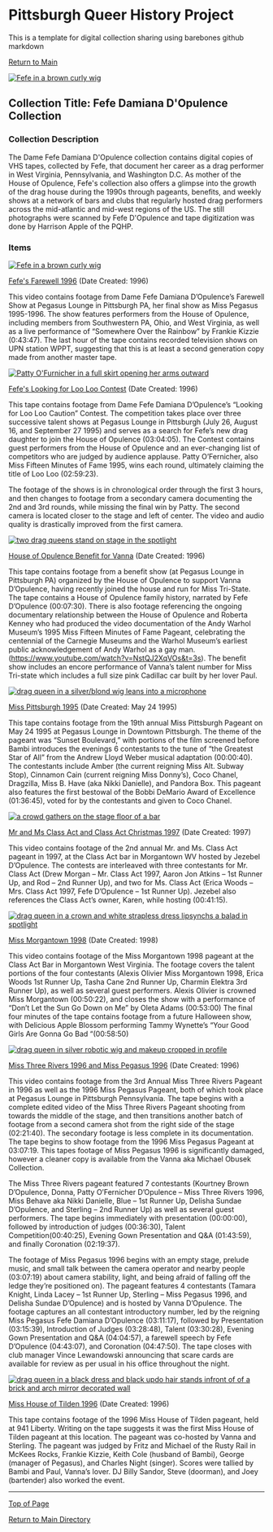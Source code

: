 # Pittsburgh Queer History Project
This is a template for digital collection sharing using barebones github markdown

[Return to Main](https://github.com/happle-happle/pqhp-digital-archive/tree/main)


[![Fefe in a brown curly wig](/collections/Fefe-Collection/image-files/farewellthumb.png)](https://github.com/happle-happle/pqhp-digital-archive/blob/main/collections/Fefe-Collection/Fefe-Collection.md)
## Collection Title: Fefe Damiana D'Opulence Collection
### Collection Description
The Dame Fefe Damiana D'Opulence collection contains digital copies of VHS tapes, collected by Fefe, that document her career as a drag performer in West Virginia, Pennsylvania, and Washington D.C. As mother of the House of Opulence, Fefe's collection also offers a glimpse into the growth of the drag house during the 1990s through pageants, benefits, and weekly shows at a network of bars and clubs that regularly hosted drag performers across the mid-atlantic and mid-west regions of the US. The still photographs were scanned by Fefe D'Opulence and tape digitization was done by Harrison Apple of the PQHP.

### Items

[![Fefe in a brown curly wig](/collections/Fefe-Collection/image-files/farewellthumb.png)](https://vimeo.com/277889247)

[Fefe's Farewell 1996](https://vimeo.com/277889247)
(Date Created: 1996)

This video contains footage from Dame Fefe Damiana D’Opulence’s Farewell Show at Pegasus Lounge in Pittsburgh PA, her final show as Miss Pegasus 1995-1996. The show features performers from the House of Opulence, including members from Southwestern PA, Ohio, and West Virginia, as well as a live performance of “Somewhere Over the Rainbow” by Frankie Kizzie (0:43:47). The last hour of the tape contains recorded television shows on UPN station WPPT, suggesting that this is at least a second generation copy made from another master tape.

[![Patty O'Furnicher in a full skirt opening her arms outward](/collections/Fefe-Collection/image-files/looloothumb.png)](https://vimeo.com/277281206)

[Fefe's Looking for Loo Loo Contest](https://vimeo.com/277281206)
(Date Created: 1996)

This tape contains footage from Dame Fefe Damiana D’Opulence’s “Looking for Loo Loo Caution” Contest. The competition takes place over three successive talent shows at Pegasus Lounge in Pittsburgh (July 26, August 16, and September 27 1995) and serves as a search for Fefe’s new drag daughter to join the House of Opulence (03:04:05). The Contest contains guest performers from the House of Opulence and an ever-changing list of competitors who are judged by audience applause. Patty O’Fernicher, also Miss Fifteen Minutes of Fame 1995, wins each round, ultimately claiming the title of Loo Loo (02:59:23).


The footage of the shows is in chronological order through the first 3 hours, and then changes to footage from a secondary camera documenting the 2nd and 3rd rounds, while missing the final win by Patty. The second camera is located closer to the stage and left of center. The video and audio quality is drastically improved from the first camera.

[![two drag queens stand on stage in the spotlight](/collections/Fefe-Collection/image-files/benefitvannathumb.png)](https://vimeo.com/276487811)

[House of Opulence Benefit for Vanna](https://vimeo.com/276487811)
(Date Created: 1996)

This tape contains footage from a benefit show (at Pegasus Lounge in Pittsburgh PA) organized by the House of Opulence to support Vanna D’Opulence, having recently joined the house and run for Miss Tri-State. The tape contains a House of Opulence family history, narrated by Fefe D’Opulence (00:07:30). There is also footage referencing the ongoing documentary relationship between the House of Opulence and Roberta Kenney who had produced the video documentation of the Andy Warhol Museum’s 1995 Miss Fifteen Minutes of Fame Pageant, celebrating the centennial of the Carnegie Museums and the Warhol Museum’s earliest public acknowledgement of Andy Warhol as a gay man. (https://www.youtube.com/watch?v=NstQJ2XqVOs&t=3s). The benefit show includes an encore performance of Vanna’s talent number for Miss Tri-state which includes a full size pink Cadillac car built by her lover Paul.

[![drag queen in a silver/blond wig leans into a microphone](/collections/Fefe-Collection/image-files/mspgh95thumb.png)](https://vimeo.com/276488681)

[Miss Pittsburgh 1995](https://vimeo.com/276488681)
(Date Created: May 24 1995)

This tape contains footage from the 19th annual Miss Pittsburgh Pageant on May 24 1995 at Pegasus Lounge in Downtown Pittsburgh. The theme of the pageant was “Sunset Boulevard,” with portions of the film screened before Bambi introduces the evenings 6 contestants to the tune of “the Greatest Star of All” from the Andrew Lloyd Weber musical adaptation (00:00:40). The contestants include Amber (the current reigning Miss Alt. Subway Stop), Cinnamon Cain (current reigning Miss Donny’s), Coco Chanel, Dragzilla, Miss B. Have (aka Nikki Danielle), and Pandora Box. This pageant also features the first bestowal of the Bobbi DeMario Award of Excellence (01:36:45), voted for by the contestants and given to Coco Chanel.

[![a crowd gathers on the stage floor of a bar](/collections/Fefe-Collection/image-files/classactthumb.png)](https://vimeo.com/278924372)

[Mr and Ms Class Act and Class Act Christmas 1997](https://vimeo.com/278924372)
(Date Created: 1997)

This video contains footage of the 2nd annual Mr. and Ms. Class Act pageant in 1997, at the Class Act bar in Morgantown WV hosted by Jezebel D’Opulence. The contests are interleaved with three contestants for Mr. Class Act (Drew Morgan – Mr. Class Act 1997, Aaron Jon Atkins – 1st Runner Up, and Rod – 2nd Runner Up), and two for Ms. Class Act (Erica Woods – Mrs. Class Act 1997, Fefe D’Opulence – 1st Runner Up). Jezebel also references the Class Act’s owner, Karen, while hosting (00:41:15).

[![drag queen in a crown and white strapless dress lipsynchs a balad in spotlight](/collections/Fefe-Collection/image-files/morgantownthumb.png)](https://vimeo.com/276488166)

[Miss Morgantown 1998](https://vimeo.com/276488166)
(Date Created: 1998)

This video contains footage of the Miss Morgantown 1998 pageant at the Class Act Bar in Morgantown West Virginia. The footage covers the talent portions of the four contestants (Alexis Olivier Miss Morgantown 1998, Erica Woods 1st Runner Up, Tasha Cane 2nd Runner Up, Charmin Elektra 3rd Runner Up), as well as several guest performers. Alexis Olivier is crowned Miss Morgantown (00:50:22), and closes the show with a performance of “Don’t Let the Sun Go Down on Me” by Oleta Adams (00:53:00) The final four minutes of the tape contains footage from a future Halloween show, with Delicious Apple Blossom performing Tammy Wynette’s “Your Good Girls Are Gonna Go Bad “(00:58:50)

[![drag queen in silver robotic wig and makeup cropped in profile](/collections/Fefe-Collection/image-files/3riversthumb.png)](https://vimeo.com/277281804)

[Miss Three Rivers 1996 and Miss Pegasus 1996](https://vimeo.com/277281804)
(Date Created: 1996)

This video contains footage from the 3rd Annual Miss Three Rivers Pageant in 1996 as well as the 1996 Miss Pegasus Pageant, both of which took place at Pegasus Lounge in Pittsburgh Pennsylvania. The tape begins with a complete edited video of the Miss Three Rivers Pageant shooting from towards the middle of the stage, and then transitions another batch of footage from a second camera shot from the right side of the stage (02:21:40). The secondary footage is less complete in its documentation. The tape begins to show footage from the 1996 Miss Pegasus Pageant at 03:07:19. This tapes footage of Miss Pegasus 1996 is significantly damaged, however a cleaner copy is available from the Vanna aka Michael Obusek Collection.


The Miss Three Rivers pageant featured 7 contestants (Kourtney Brown D’Opulence, Donna, Patty O’Fernicher D’Opulence – Miss Three Rivers 1996, Miss Behave aka Nikki Danielle, Blue – 1st Runner Up, Delisha Sundae D’Opulence, and Sterling – 2nd Runner Up) as well as several guest performers. The tape begins immediately with presentation (00:00:00), followed by introduction of judges (00:36:30), Talent Competition(00:40:25), Evening Gown Presentation and Q&A (01:43:59), and finally Coronation (02:19:37).


The footage of Miss Pegasus 1996 begins with an empty stage, prelude music, and small talk between the camera operator and nearby people (03:07:19) about camera stability, light, and being afraid of falling off the ledge they’re positioned on). The pageant features 4 contestants (Tamara Knight, Linda Lacey – 1st Runner Up, Sterling – Miss Pegasus 1996, and Delisha Sundae D’Opulence) and is hosted by Vanna D’Opulence. The footage captures an all contestant introductory number, led by the reigning Miss Pegasus Fefe Damiana D’Opulence (03:11:17), followed by Presentation (03:15:39), Introduction of Judges (03:28:48), Talent (03:30:28), Evening Gown Presentation and Q&A (04:04:57), a farewell speech by Fefe D’Opulence (04:43:07), and Coronation (04:47:50). The tape closes with club manager Vince Lewandowski announcing that scare cards are available for review as per usual in his office throughout the night.

[![drag queen in a black dress and black updo hair stands infront of of a brick and arch mirror decorated wall](/collections/Fefe-Collection/image-files/hotthumb.png)](https://vimeo.com/277901236)

[Miss House of Tilden 1996](https://vimeo.com/277901236)
(Date Created: 1996)

This tape contains footage of the 1996 Miss House of Tilden pageant, held at 941 Liberty. Writing on the tape suggests it was the first Miss House of Tilden pageant at this location. The pageant was co-hosted by Vanna and Sterling. The pageant was judged by Fritz and Michael of the Rusty Rail in McKees Rocks, Frankie Kizzie, Keith Cole (husband of Bambi), George (manager of Pegasus), and Charles Night (singer). Scores were tallied by Bambi and Paul, Vanna’s lover. DJ Billy Sandor, Steve (doorman), and Joey (bartender) also worked the event.

---

[Top of Page](#pittsburgh-queer-history-project)

[Return to Main Directory](https://github.com/happle-happle/pqhp-digital-archive/tree/main)
